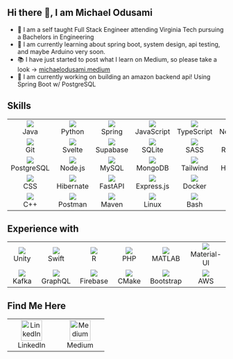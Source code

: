 ## Hi there 👋, I am Michael Odusami


- 🦁 I am a self taught Full Stack Engineer attending Virginia Tech pursuing a Bachelors in Engineering 
- 🌱 I am currently learning about spring boot, system design, api testing, and maybe Arduino very soon.
- 📚 I have just started to post what I learn on Medium, so please take a look -> [michaelodusami.medium](https://michaelodusami.medium.com/)
- 🔭 I am currently working on building an amazon backend api! Using Spring Boot w/ PostgreSQL

<h2> Skills </h2>
<table align="center">
  <tr>
    <td align="center" width="96">
      <img src="https://skillicons.dev/icons?i=java" />
      <br>Java
    </td>
    <td align="center" width="96">
      <img src="https://skillicons.dev/icons?i=python" />
      <br>Python
    </td>
    <td align="center" width="96">
      <img src="https://skillicons.dev/icons?i=spring" />
      <br>Spring
    </td>
    <td align="center" width="96">
      <img src="https://skillicons.dev/icons?i=javascript" />
      <br>JavaScript
    </td>
    <td align="center" width="96">
      <img src="https://skillicons.dev/icons?i=typescript" />
      <br>TypeScript
    </td>
    <td align="center" width="96">
      <img src="https://skillicons.dev/icons?i=nextjs" />
      <br>Next.js
    </td>
  </tr>
  <tr>
    <td align="center" width="96">
      <img src="https://skillicons.dev/icons?i=git" />
      <br>Git
    </td>
    <td align="center" width="96">
      <img src="https://skillicons.dev/icons?i=svelte" />
      <br>Svelte
    </td>
    <td align="center" width="96">
      <img src="https://skillicons.dev/icons?i=supabase" />
      <br>Supabase
    </td>
    <td align="center" width="96">
      <img src="https://skillicons.dev/icons?i=sqlite" />
      <br>SQLite
    </td>
    <td align="center" width="96">
      <img src="https://skillicons.dev/icons?i=sass" />
      <br>SASS
    </td>
    <td align="center" width="96">
      <img src="https://skillicons.dev/icons?i=react" />
      <br>React
    </td>
  </tr>
  <tr>
    <td align="center" width="96">
      <img src="https://skillicons.dev/icons?i=postgres" />
      <br>PostgreSQL
    </td>
    <td align="center" width="96">
      <img src="https://skillicons.dev/icons?i=nodejs" />
      <br>Node.js
    </td>
    <td align="center" width="96">
      <img src="https://skillicons.dev/icons?i=mysql" />
      <br>MySQL
    </td>
    <td align="center" width="96">
      <img src="https://skillicons.dev/icons?i=mongodb" />
      <br>MongoDB
    </td>
    <td align="center" width="96">
      <img src="https://skillicons.dev/icons?i=tailwind" />
      <br>Tailwind
    </td>
    <td align="center" width="96">
      <img src="https://skillicons.dev/icons?i=html" />
      <br>HTML
    </td>
  </tr>
  <tr>
    <td align="center" width="96">
      <img src="https://skillicons.dev/icons?i=css" />
      <br>CSS
    </td>
    <td align="center" width="96">
      <img src="https://skillicons.dev/icons?i=hibernate" />
      <br>Hibernate
    </td>
    <td align="center" width="96">
      <img src="https://skillicons.dev/icons?i=fastapi" />
      <br>FastAPI
    </td>
    <td align="center" width="96">
      <img src="https://skillicons.dev/icons?i=express" />
      <br>Express.js
    </td>
    <td align="center" width="96">
      <img src="https://skillicons.dev/icons?i=docker" />
      <br>Docker
    </td>
    <td align="center" width="96">
      <img src="https://skillicons.dev/icons?i=c" />
      <br>C
    </td>
  </tr>
  <tr>
    <td align="center" width="96">
      <img src="https://skillicons.dev/icons?i=cpp" />
      <br>C++
    </td>
    <td align="center" width="96">
      <img src="https://skillicons.dev/icons?i=postman" />
      <br>Postman
    </td>
    <td align="center" width="96">
      <img src="https://skillicons.dev/icons?i=maven" />
      <br>Maven
    </td>
    <td align="center" width="96">
      <img src="https://skillicons.dev/icons?i=linux" />
      <br>Linux
    </td>
    <td align="center" width="96">
      <img src="https://skillicons.dev/icons?i=bash" />
      <br>Bash
    </td>
  </tr>
</table>


<h2> Experience with </h2>
<table align="center">
  <tr>
    <td align="center" width="96">
      <img src="https://skillicons.dev/icons?i=unity" />
      <br>Unity
    </td>
    <td align="center" width="96">
      <img src="https://skillicons.dev/icons?i=swift" />
      <br>Swift
    </td>
    <td align="center" width="96">
      <img src="https://skillicons.dev/icons?i=r" />
      <br>R
    </td>
    <td align="center" width="96">
      <img src="https://skillicons.dev/icons?i=php" />
      <br>PHP
    </td>
    <td align="center" width="96">
      <img src="https://skillicons.dev/icons?i=matlab" />
      <br>MATLAB
    </td>
    <td align="center" width="96">
      <img src="https://skillicons.dev/icons?i=materialui" />
      <br>Material-UI
    </td>
  </tr>
  <tr>
    <td align="center" width="96">
      <img src="https://skillicons.dev/icons?i=kafka" />
      <br>Kafka
    </td>
    <td align="center" width="96">
      <img src="https://skillicons.dev/icons?i=graphql" />
      <br>GraphQL
    </td>
    <td align="center" width="96">
      <img src="https://skillicons.dev/icons?i=firebase" />
      <br>Firebase
    </td>
    <td align="center" width="96">
      <img src="https://skillicons.dev/icons?i=cmake" />
      <br>CMake
    </td>
    <td align="center" width="96">
      <img src="https://skillicons.dev/icons?i=bootstrap" />
      <br>Bootstrap
    </td>
    <td align="center" width="96">
      <img src="https://skillicons.dev/icons?i=aws" />
      <br>AWS
    </td>
  </tr>
</table>



  <h2> Find Me Here </h2>
  <table align="center">
    <tr>
        <td align="center" width="96">
          <a href="https://www.linkedin.com/in/odusami03/"><img src="https://upload.wikimedia.org/wikipedia/commons/thumb/c/ca/LinkedIn_logo_initials.png/768px-LinkedIn_logo_initials.png" width="48" height="48" alt="LinkedIn" title="LinkedIn"/></a>
          <br>LinkedIn
       </td>
      <td align="center" width="96">
          <a href="https://michaelodusami.medium.com/"><img src="https://cdn4.iconfinder.com/data/icons/social-media-2210/24/Medium-512.png" width="48" height="48" alt="Medium" title="Medium"/></a>
          <br>Medium
       </td>
    </tr>
  </table>
